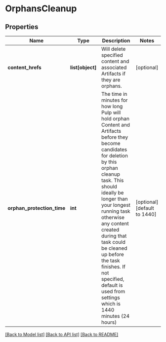# OrphansCleanup

## Properties
Name | Type | Description | Notes
------------ | ------------- | ------------- | -------------
**content_hrefs** | **list[object]** | Will delete specified content and associated Artifacts if they are orphans. | [optional] 
**orphan_protection_time** | **int** | The time in minutes for how long Pulp will hold orphan Content and Artifacts before they become candidates for deletion by this orphan cleanup task. This should ideally be longer than your longest running task otherwise any content created during that task could be cleaned up before the task finishes. If not specified, default is used from settings which is 1440 minutes (24 hours) | [optional] [default to 1440]

[[Back to Model list]](../README.md#documentation-for-models) [[Back to API list]](../README.md#documentation-for-api-endpoints) [[Back to README]](../README.md)


